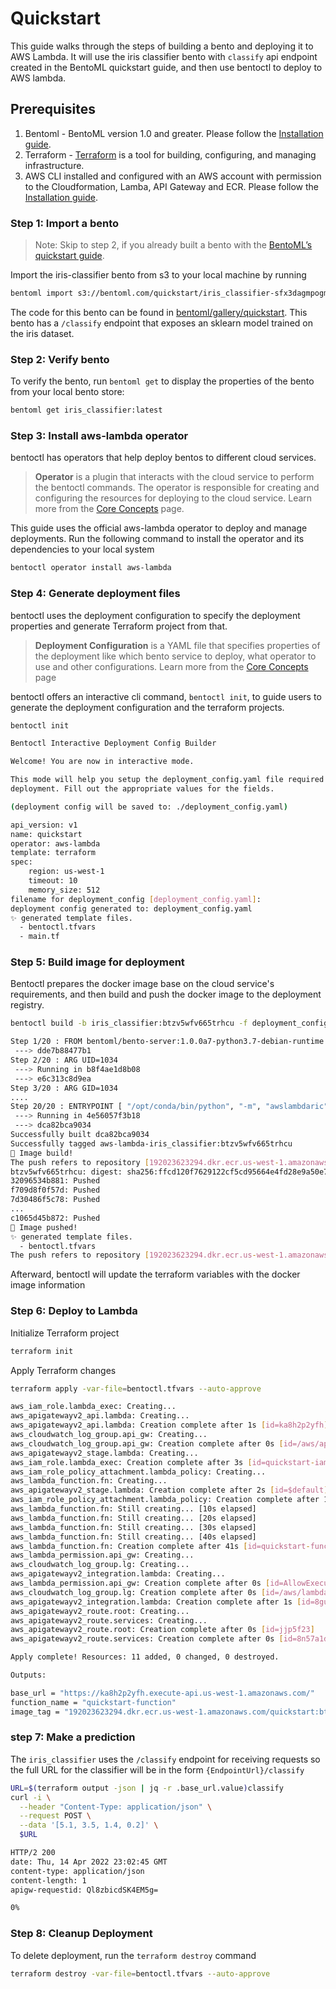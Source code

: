 # Quickstart

This guide walks through the steps of building a bento and deploying it to AWS Lambda. It will use the iris classifier bento with `classify` api endpoint created in the BentoML quickstart guide, and then use bentoctl to deploy to AWS lambda.

## Prerequisites

1. Bentoml - BentoML version 1.0 and greater. Please follow the [Installation guide](https://docs.bentoml.org/en/latest/quickstart.html#installation).
2. Terraform - [Terraform](https://www.terraform.io/) is a tool for building, configuring, and managing infrastructure.
3. AWS CLI installed and configured with an AWS account with permission to the Cloudformation, Lamba, API Gateway and ECR. Please follow the [Installation guide](https://docs.aws.amazon.com/cli/latest/userguide/getting-started-install.html).

### Step 1: Import a bento

> Note: Skip to step 2, if you already built a bento with the [BentoML’s quickstart guide](https://docs.bentoml.org/en/latest/quickstart.html).

Import the iris-classifier bento from s3 to your local machine by running
```bash
bentoml import s3://bentoml.com/quickstart/iris_classifier-sfx3dagmpogmockr.bento
```
The code for this bento can be found in [bentoml/gallery/quickstart](https://github.com/bentoml/gallery/tree/main/quickstart). This bento has a `/classify` endpoint that exposes an sklearn model trained on the iris dataset.

### Step 2: Verify bento

To verify the bento, run `bentoml get` to display the properties of the bento from your local bento store:

```bash
bentoml get iris_classifier:latest
```

### Step 3: Install aws-lambda operator

bentoctl has operators that help deploy bentos to different cloud services.

> **Operator** is a plugin that interacts with the cloud service to perform the bentoctl commands. The operator is responsible for creating and configuring the resources for deploying to the cloud service. Learn more from the [Core Concepts](./core-concepts.md#operators) page.

This guide uses the official aws-lambda operator to deploy and manage deployments. Run the following command to install the operator and its dependencies to your local system

```bash
bentoctl operator install aws-lambda
```

### Step 4: Generate deployment files

bentoctl uses the deployment configuration to specify the deployment properties and generate Terraform project from that.

> **Deployment Configuration** is a YAML file that specifies properties of the deployment like which bento service to deploy, what operator to use and other configurations. Learn more from the [Core Concepts](./core-concepts.md#deployment-configuration) page


bentoctl offers an interactive cli command, `bentoctl init`, to guide users to generate the deployment configuration and the terraform projects.

```bash
bentoctl init

Bentoctl Interactive Deployment Config Builder

Welcome! You are now in interactive mode.

This mode will help you setup the deployment_config.yaml file required for
deployment. Fill out the appropriate values for the fields.

(deployment config will be saved to: ./deployment_config.yaml)

api_version: v1
name: quickstart
operator: aws-lambda
template: terraform
spec:
    region: us-west-1
    timeout: 10
    memory_size: 512
filename for deployment_config [deployment_config.yaml]:
deployment config generated to: deployment_config.yaml
✨ generated template files.
  - bentoctl.tfvars
  - main.tf
```

### Step 5: Build image for deployment

Bentoctl prepares the docker image base on the cloud service's requirements, and then build and push the docker image to the deployment registry.

```bash
bentoctl build -b iris_classifier:btzv5wfv665trhcu -f deployment_config.yaml

Step 1/20 : FROM bentoml/bento-server:1.0.0a7-python3.7-debian-runtime
 ---> dde7b88477b1
Step 2/20 : ARG UID=1034
 ---> Running in b8f4ae1d8b08
 ---> e6c313c8d9ea
Step 3/20 : ARG GID=1034
....
Step 20/20 : ENTRYPOINT [ "/opt/conda/bin/python", "-m", "awslambdaric" ]
 ---> Running in 4e56057f3b18
 ---> dca82bca9034
Successfully built dca82bca9034
Successfully tagged aws-lambda-iris_classifier:btzv5wfv665trhcu
🔨 Image build!
The push refers to repository [192023623294.dkr.ecr.us-west-1.amazonaws.com/quickstart]
btzv5wfv665trhcu: digest: sha256:ffcd120f7629122cf5cd95664e4fd28e9a50e799be7bb23f0b5b03f14ca5c672 size: 3253
32096534b881: Pushed
f709d8f0f57d: Pushed
7d30486f5c78: Pushed
...
c1065d45b872: Pushed
🚀 Image pushed!
✨ generated template files.
  - bentoctl.tfvars
The push refers to repository [192023623294.dkr.ecr.us-west-1.amazonaws.com/quickstart]
```

Afterward, bentoctl will update the terraform variables with the docker image information


### Step 6: Deploy to Lambda


Initialize Terraform project

```bash
terraform init
```

Apply Terraform changes

```bash
terraform apply -var-file=bentoctl.tfvars --auto-approve

aws_iam_role.lambda_exec: Creating...
aws_apigatewayv2_api.lambda: Creating...
aws_apigatewayv2_api.lambda: Creation complete after 1s [id=ka8h2p2yfh]
aws_cloudwatch_log_group.api_gw: Creating...
aws_cloudwatch_log_group.api_gw: Creation complete after 0s [id=/aws/api_gw/quickstart-gw]
aws_apigatewayv2_stage.lambda: Creating...
aws_iam_role.lambda_exec: Creation complete after 3s [id=quickstart-iam]
aws_iam_role_policy_attachment.lambda_policy: Creating...
aws_lambda_function.fn: Creating...
aws_apigatewayv2_stage.lambda: Creation complete after 2s [id=$default]
aws_iam_role_policy_attachment.lambda_policy: Creation complete after 1s [id=quickstart-iam-20220414203448384500000001]
aws_lambda_function.fn: Still creating... [10s elapsed]
aws_lambda_function.fn: Still creating... [20s elapsed]
aws_lambda_function.fn: Still creating... [30s elapsed]
aws_lambda_function.fn: Still creating... [40s elapsed]
aws_lambda_function.fn: Creation complete after 41s [id=quickstart-function]
aws_lambda_permission.api_gw: Creating...
aws_cloudwatch_log_group.lg: Creating...
aws_apigatewayv2_integration.lambda: Creating...
aws_lambda_permission.api_gw: Creation complete after 0s [id=AllowExecutionFromAPIGateway]
aws_cloudwatch_log_group.lg: Creation complete after 0s [id=/aws/lambda/quickstart-function]
aws_apigatewayv2_integration.lambda: Creation complete after 1s [id=8gumjws]
aws_apigatewayv2_route.root: Creating...
aws_apigatewayv2_route.services: Creating...
aws_apigatewayv2_route.root: Creation complete after 0s [id=jjp5f23]
aws_apigatewayv2_route.services: Creation complete after 0s [id=8n57a1d]

Apply complete! Resources: 11 added, 0 changed, 0 destroyed.

Outputs:

base_url = "https://ka8h2p2yfh.execute-api.us-west-1.amazonaws.com/"
function_name = "quickstart-function"
image_tag = "192023623294.dkr.ecr.us-west-1.amazonaws.com/quickstart:btzv5wfv665trhcu"
```

### step 7: Make a prediction

The `iris_classifier` uses the `/classify` endpoint for receiving requests so the full URL for the classifier will be in the form `{EndpointUrl}/classify`

```bash
URL=$(terraform output -json | jq -r .base_url.value)classify
curl -i \
  --header "Content-Type: application/json" \
  --request POST \
  --data '[5.1, 3.5, 1.4, 0.2]' \
  $URL

HTTP/2 200
date: Thu, 14 Apr 2022 23:02:45 GMT
content-type: application/json
content-length: 1
apigw-requestid: Ql8zbicdSK4EM5g=

0%
```

### Step 8: Cleanup Deployment

To delete deployment, run the `terraform destroy` command

```bash
terraform destroy -var-file=bentoctl.tfvars --auto-approve
```
